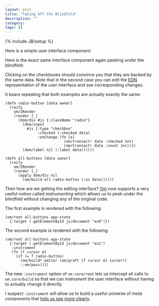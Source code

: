 ```yaml
---
layout: post
title: "Taking Off the Blindfold"
description: ""
category: 
tags: []
---
```

{% include JB/setup %}

<style>
  .radio label {
     margin-left: 0.5em;
  }
  .edit {
     width: 250px;
     border: 1px solid #ccc;
     padding: 4px;
     margin-left: 0.5em;
  }
  .editor code {
     margin-left: 0.5em;
  }
  .inspector {
     font-size: 11px;
     text-transform: uppercase;
     color: #aaa;
  }
  .editor .radio {
     margin-bottom: 10px;
  }
</style>

Here is a simple user interface component:

<div id="ex0"></div>

Here is the exact same interface component again peeking under the blindfold:

<div id="ex1"></div>

Clicking on the checkboxes should convince you that they are backed by
the same data. Note that in the second case you can edit the [EDN](http://github.com/edn-format/edn)
representation of the user interface and see corresponding changes.

It bears repeating that both examples are actually exactly the same:

```
(defn radio-button [data owner]
  (reify
    om/IRender
    (render [_]
      (dom/div #js {:className "radio"}
        (dom/input
          #js {:type "checkbox"
               :checked (:checked data)
               :onChange (fn [e]
                           (om/transact! data :checked not)
                           (om/transact! data :count inc))})
        (dom/label nil (:label data))))))

(defn all-buttons [data owner]
  (reify
    om/IRender
    (render [_]
      (apply dom/div nil
        (om/build-all radio-button (:ui data))))))
```

Then how are we getting the editing interface? [Om](http://github.com/swannodette/om) now supports a very
useful notion called *instrumenting* which allows us to peek under the
blindfold without changing any of the original code.

The first example is rendered with the following:

```
(om/root all-buttons app-state
  {:target (.getElementById js/document "ex0")})
```

The second example is rendered with the following:

```
(om/root all-buttons app-state
  {:target (.getElementById js/document "ex1")
   :instrument
   (fn [f cursor m]
     (if (= f radio-button)
       (om/build* editor (om/graft [f cursor m] cursor))
       ::om/pass))})
```

The new `:instrument` option of `om.core/root` lets us intercept all
calls to `om.core/build` so that we can *instrument* the user
interface without having to actually change it directly.

I suspect `:instrument` will allow us to build a useful universe of
*meta* components that [help us see more clearly](http://worrydream.com/LearnableProgramming/).

<script src="/assets/js/instrument/main.js" type="text/javascript"></script>
